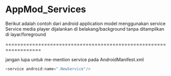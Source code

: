 # AppMod_Services
Berikut adalah contoh dari android application model menggunakan service<br>
Service media player dijalankan di belakang/background tanpa ditampilkan di layar/foreground

==================================================================











jangan lupa untuk me-mention service pada AndroidManifest.xml
```kotlin
<service android:name=".NewService"/>

```

